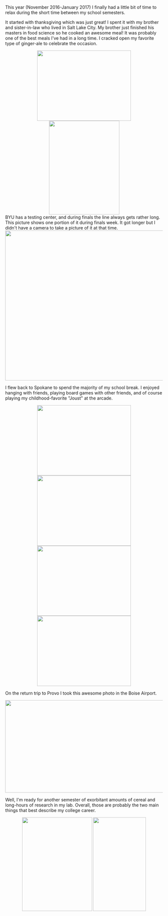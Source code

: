 This year (November 2016-January 2017) I finally had a little bit of time to relax during the short time between my school semesters.

It started with thanksgiving which was just great! I spent it with my brother and sister-in-law who lived in Salt Lake City. My brother just finished his masters in food science so he cooked an awesome meal! It was probably one of the best meals I've had in a long time. I cracked open my favorite type of ginger-ale to celebrate the occasion.

<center> <img src="require('assets/images/posts/winter_in_spokane/thanksgiving_leftovers_1.jpg')" style="width: 300; height: 225;" /> <img src="require('assets/images/posts/winter_in_spokane/blenheim.jpg')" style="width: 225; height: 300;" /> </center>BYU has a testing center, and during finals the line always gets rather long. This picture shows one portion of it during finals week. It got longer but I didn't have a camera to take a picture of it at that time.

<center> <img src="require('assets/images/posts/winter_in_spokane/testing_center_line.jpg')" style="width: 640; height: 480;" /> </center>

I flew back to Spokane to spend the majority of my school break. I enjoyed hanging with friends, playing board games with other friends, and of course playing my childhood-favorite "Joust" at the arcade.

<center> <img src="require('assets/images/posts/winter_in_spokane/badass_parking.jpg')" style="width: 300; height: 225;" /> <img src="require('assets/images/posts/winter_in_spokane/roommates_1.jpg')" style="width: 300; height: 225;" /> <img src="require('assets/images/posts/winter_in_spokane/heroscape_1.jpg')" style="width: 300; height: 224;" /> <img src="require('assets/images/posts/winter_in_spokane/joust.jpg')" style="width: 300; height: 225;" /> </center>

On the return trip to Provo I took this awesome photo in the Boise Airport.

<center> <img src="require('assets/images/posts/winter_in_spokane/boise_man_2.jpg')" style="width: 640; height: 296;" /> </center>

Well, I'm ready for another semester of exorbitant amounts of cereal and long-hours of research in my lab. Overall, those are probably the two main things that best describe my college career.

<center> <img src="require('assets/images/posts/winter_in_spokane/cereal.jpg')" style="width: 224; height: 300;" /> <img src="require('assets/images/posts/winter_in_spokane/esc_lab_1.jpg')" style="width: 169; height: 300;" /> </center>
